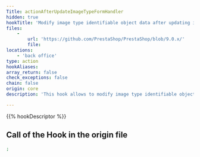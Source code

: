 ```yaml
---
Title: actionAfterUpdateImageTypeFormHandler
hidden: true
hookTitle: 'Modify image type identifiable object data after updating it'
files:
    -
        url: 'https://github.com/PrestaShop/PrestaShop/blob/9.0.x/'
        file: 
locations:
    - 'back office'
type: action
hookAliases: 
array_return: false
check_exceptions: false
chain: false
origin: core
description: 'This hook allows to modify image type identifiable object forms data after it was updated'

---
```


{{% hookDescriptor %}}

## Call of the Hook in the origin file

```php
;
```
